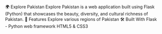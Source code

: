 🌍 Explore Pakistan
Explore Pakistan is a web application built using Flask (Python) that showcases the beauty, diversity, and cultural richness of Pakistan.
🚀 Features
Explore various regions of Pakistan
🛠️ Built With
Flask - Python web framework
HTML5 & CSS3
